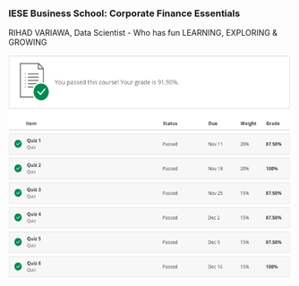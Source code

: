### IESE Business School: Corporate Finance Essentials
RIHAD VARIAWA, Data Scientist - Who has fun LEARNING, EXPLORING & GROWING

<img src="./image_gallery/cfe.png" width="750" height="400"/>

